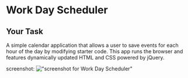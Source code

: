# Work Day Scheduler

## Your Task

A simple calendar application that allows a user to save events for each hour of the day by modifying starter code. This app runs the browser and features dynamically updated HTML and CSS powered by jQuery.

screenshot: !["screenshot for Work Day Scheduler"]("./Assets/workDayScheduler.pdf")


 